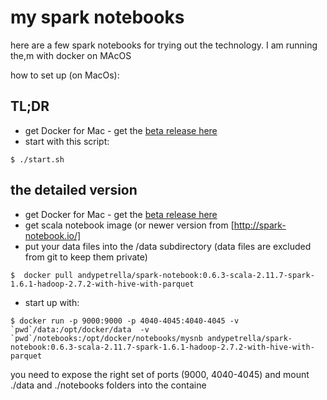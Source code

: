 # my spark notebooks 

here are a few spark notebooks for trying out the technology. I am running the,m with docker on MAcOS

how to set up (on MacOs):

## TL;DR

- get Docker for Mac - get the [beta release here](https://blog.docker.com/2016/03/docker-for-mac-windows-beta/)
- start with this script: 

```
$ ./start.sh
```

## the detailed version

- get Docker for Mac - get the [beta release here](https://blog.docker.com/2016/03/docker-for-mac-windows-beta/)
- get scala notebook image (or newer version from [http://spark-notebook.io/]
- put your data files into the /data subdirectory (data files are excluded from git to keep them private) 

```
$  docker pull andypetrella/spark-notebook:0.6.3-scala-2.11.7-spark-1.6.1-hadoop-2.7.2-with-hive-with-parquet
```

- start up with: 

```
$ docker run -p 9000:9000 -p 4040-4045:4040-4045 -v `pwd`/data:/opt/docker/data  -v `pwd`/notebooks:/opt/docker/notebooks/mysnb andypetrella/spark-notebook:0.6.3-scala-2.11.7-spark-1.6.1-hadoop-2.7.2-with-hive-with-parquet

```

you need to expose the right set of ports (9000, 4040-4045) and mount ./data and ./notebooks folders into the containe



